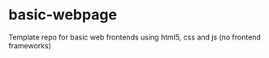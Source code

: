 # basic-webpage
Template repo for basic web frontends using html5, css and js (no frontend frameworks)
